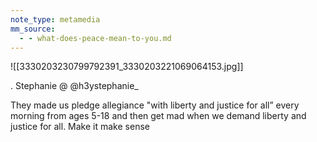 ```yaml
---
note_type: metamedia
mm_source:
  - - what-does-peace-mean-to-you.md
---
```


![[3330203230799792391_3330203221069064153.jpg]]

. Stephanie @
@h3ystephanie_

They made us pledge
allegiance "with liberty and
justice for all” every morning
from ages 5-18 and then get
mad when we demand liberty
and justice for all. Make it
make sense


